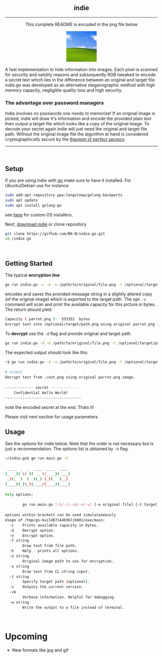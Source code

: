 <h2 align=center><strong>indie</strong></h2>

---

<p align=center>This complete README is encoded in the png file below</p>
<p align=center><img text-align="center" src="target.png"></p>


A fast implementation to hide information into images. Each pixel is scanned for security and validity reasons and subsequently RGB tweaked to encode a secret text which lies in the difference between an original and target file. indie.go was developed as an alternative steganographic method with high memory capacity, negligible quality loss and high security.

### The advantage over password managers
Indie involves no passwords one needs to memorize! If an original image is picked, indie will draw it's information and encode the provided plain text then output a target file which looks like a copy of the original image. To decode your secret again indie will just need the original and target file path. Without the original image file the algorithm at hand is considered cryptographically secure by the [theorem of perfect secrecy](https://en.wikipedia.org/wiki/One-time_pad).

---

<br>

## Setup

If you are using indie with [go](https://golang.org/) make sure to have it installed.
For Ubuntu/Debian use for instance
```bash
sudo add-apt-repository ppa:longsleep/golang-backports
sudo apt update
sudo apt install golang-go
```
see [here](https://golang.org/dl/) for custom OS installers.

Next, [download indie](https://github.com/B0-B/indie.go/archive/refs/heads/master.zip) or clone repository
```bash
git clone https://github.com/B0-B/indie.go.git
cd /indie.go
```

<br>

## Getting Started
The typical <strong>encryption line</strong>
```bash
go run indie.go -c -e -o /path/to/original/file.png -t /optional/target/path.png -s "Confidential Hello World!" 
```
encodes and saves the provided message string in a slightly altered copy (of the original image) which is exported to the target path.
The opt. `-c` command will scan and print the available capacity for this picture in bytes. The return should yield

```bash
Capacity ( parrot.png ):  553352  bytes
Encrypt text into /optional/target/path.png using original parrot.png image.
```

To <strong>decrypt</strong> use the `-d` flag and provide original and target path 
```bash
go run indie.go -d -o /path/to/original/file.png -t /optional/target/path.png
```
The expected output should look like this
```bash
~$ go run indie.go -d -o /path/to/original/file.png -t /optional/target/path.png

# output
Decrypt text from ./out.png using original parrot.png image.

------------- secret --------------
    Confidential Hello World! 
-----------------------------------
```
note the encoded secret at the end. Thats it!

Please visit next section for usage parameters.

## Usage
See the options for indie below. Note that the order is not necessary but is just a recommendation.
The options list is obtained by `-h` flag.

```bash
~/indie.go$ go run main.go -h

 ____  _  _  ____  ____  ____ 
(_  _)( \( )(  _ \(_  _)( ___)
 _)(_  )  (  )(_) )_)(_  )__) 
(____)(_)\_)(____/(____)(____)
           
help options:

        go run main.go [-h/-c/-vb/-e/-v] [-o original file] [-t target file] [-f/-w opt. output path]

options within brackets can be used simulataneously
Usage of /tmp/go-build871449367/b001/exe/main:
  -c    Prints available capacity in bytes.
  -d    Decrypt option.
  -e    Encrypt option.
  -f string
        Draw text from file path.
  -h    Help - prints all options.
  -o string
        Original image path to use for encryption.
  -s string
        Draw text from CL string input.
  -t string
        Specify target path (optional).
  -v    Outputs the current version.
  -vb
        Verbose information. Helpful for debugging.
  -w string
        Write the output to a file instead of terminal.
```

<br>

# Upcoming
* New formats like jpg and gif